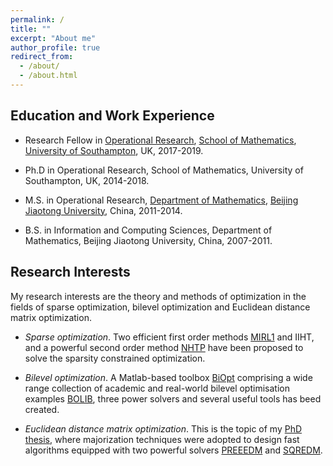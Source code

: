 ```yaml
---
permalink: /
title: ""
excerpt: "About me"
author_profile: true
redirect_from: 
  - /about/
  - /about.html
---
```


Education and Work Experience
---

* Research Fellow in [Operational Research](https://www.southampton.ac.uk/maths/research/groups/operational_research.page),  [School of Mathematics](https://www.southampton.ac.uk/maths), [University of Southampton](https://www.southampton.ac.uk/), UK, 2017-2019.
  
* Ph.D in Operational Research, School of Mathematics, University of Southampton, UK, 2014-2018.  

* M.S. in Operational Research, [Department of Mathematics](http://en.sci.njtu.edu.cn/Department/DepartmentofMathematics/index.htm), [Beijing Jiaotong University](http://en.njtu.edu.cn/), China,  2011-2014.
  
* B.S. in Information and Computing Sciences, Department of Mathematics, Beijing Jiaotong University, China, 2007-2011.
 
  
Research Interests
---
My research interests are the theory and methods of optimization in the fields of sparse optimization, bilevel
optimization and Euclidean distance matrix optimization. 

* $Sparse~ optimization.$ Two efficient first order methods [MIRL1](https://github.com/ShenglongZhou/MIRL1) and IIHT, and a powerful second order method [NHTP](https://github.com/ShenglongZhou/NHTP) have been proposed to solve the sparsity constrained optimization. 

* $Bilevel~ optimization.$ A Matlab-based toolbox [BiOpt](https://biopt.github.io/) comprising a wide range collection of academic and real-world bilevel optimisation examples [BOLIB](https://github.com/ShenglongZhou/BOLIB), three power solvers and
several useful tools has beed created. 

* $Euclidean~ distance~ matrix~ optimization.$ This is the topic of my [PhD thesis](https://eprints.soton.ac.uk/429739/), where majorization techniques were adopted to design fast algorithms equipped with two powerful solvers [PREEEDM](https://github.com/ShenglongZhou/PREEEDM) and [SQREDM](https://github.com/ShenglongZhou/SQREDM).

